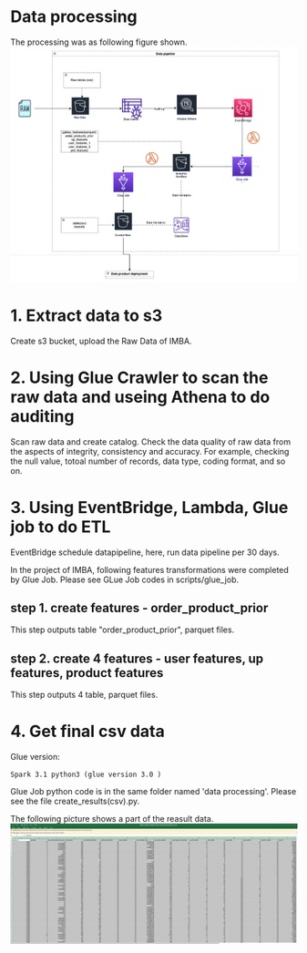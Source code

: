 # Data processing
The processing was as following figure shown.
![Solution design](https://github.com/LeoLee-Xiaohu/IMBA-AWS/blob/aws-v1/imgs/solution_design_aws3.0_pipeline.png)

# 1. Extract data to s3

Create s3 bucket, upload the Raw Data of IMBA.

# 2. Using Glue Crawler to scan the raw data and useing Athena to do auditing 

Scan raw data and create catalog. 
Check the data quality of raw data from the aspects of integrity, consistency and accuracy. For example, checking the null value, totoal number of records, data type, coding format, and so on. 


# 3. Using EventBridge, Lambda, Glue job to do ETL 

EventBridge schedule datapipeline, here, run data pipeline per 30 days.

In the project of IMBA, following features transformations were completed by Glue Job. Please see GLue Job codes in scripts/glue_job.

## step 1. create features - order_product_prior 

This step outputs table "order_product_prior", parquet files.

## step 2. create 4 features - user features, up features, product features   

This step outputs 4 table, parquet files.

# 4. Get final csv data

Glue version: 
``` 
Spark 3.1 python3 (glue version 3.0 )
``` 
Glue Job python code is in the same folder named 'data processing'. Please see the file create_results(csv).py.

The following picture shows a part of the reasult data.
![output](https://github.com/LeoLee-Xiaohu/IMBA-AWS/blob/aws-v0/imgs/reasults.png)
